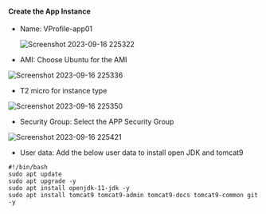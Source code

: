 #### Create the App Instance

- Name: VProfile-app01

  ![Screenshot 2023-09-16 225322](https://github.com/Sulemoore/DevOps-Projects/assets/101164153/5fb002f4-8bd4-44c6-8350-8a75995d124e)

- AMI: Choose Ubuntu for the AMI

![Screenshot 2023-09-16 225336](https://github.com/Sulemoore/DevOps-Projects/assets/101164153/89e9dc9b-ed0c-4786-ac1e-c31d9f02984f)

- T2 micro for instance type

![Screenshot 2023-09-16 225350](https://github.com/Sulemoore/DevOps-Projects/assets/101164153/91f7ca52-0ef6-43a8-84d0-b287aa4ed270)

- Security Group: Select the APP Security Group

![Screenshot 2023-09-16 225421](https://github.com/Sulemoore/DevOps-Projects/assets/101164153/06b4ee0b-dd03-420d-9e32-7db4959c3160)

- User data: Add the below user data to install open JDK and tomcat9

```
#!/bin/bash
sudo apt update
sudo apt upgrade -y
sudo apt install openjdk-11-jdk -y
sudo apt install tomcat9 tomcat9-admin tomcat9-docs tomcat9-common git -y
```
